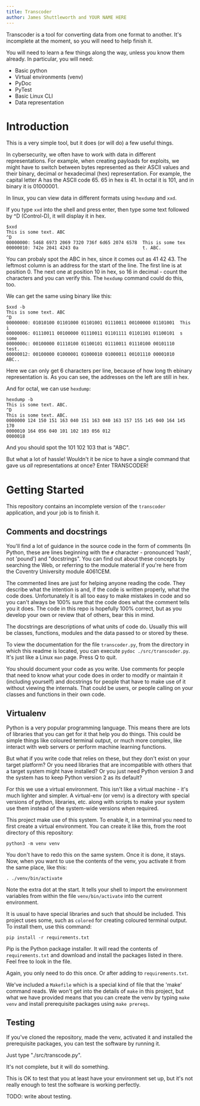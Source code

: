 ```yaml
---
title: Transcoder
author: James Shuttleworth and YOUR NAME HERE
---
```


Transcoder is a tool for converting data from one format to
another. It's incomplete at the moment, so you will need to help
finish it.

You will need to learn a few things along the way, unless you know
them already. In particular, you will need:

 - Basic python
 - Virtual environments (venv)
 - PyDoc
 - PyTest
 - Basic Linux CLI
 - Data representation
 
# Introduction

This is a very simple tool, but it does (or will do) a few useful things.  

In cybersecurity, we often have to work with data in different
representations. For example, when creating payloads for exploits, we
might have to switch between bytes represented as their ASCII values
and their binary, decimal or hexadecimal (hex) representation.  For
example, the capital letter A has the ASCII code 65.  65 in hex
is 41. In octal it is 101, and in binary it is 01000001.

In linux, you can view data in different formats using `hexdump` and `xxd`.

If you type `xxd` into the shell and press enter, then type some text followed by ^D (Control-D), it will display it in hex.

```
$xxd
This is some text. ABC
^D
00000000: 5468 6973 2069 7320 736f 6d65 2074 6578  This is some tex
00000010: 742e 2041 4243 0a                        t. ABC.

```

You can probaly spot the ABC in hex, since it comes out as 41 42 43.
The leftmost column is an address for the start of the line.  The
first line is at position 0. The next one at position 10 in hex, so 16
in decimal - count the characters and you can verify this. The
`hexdump` command could do this, too.

We can get the same using binary like this:

```
$xxd -b
This is some text. ABC
^D
00000000: 01010100 01101000 01101001 01110011 00100000 01101001  This i
00000006: 01110011 00100000 01110011 01101111 01101101 01100101  s some
0000000c: 00100000 01110100 01100101 01110011 01110100 00101110   test.
00000012: 00100000 01000001 01000010 01000011 00101110 00001010   ABC..
```

Here we can only get 6 characters per line, because of how long th ebinary representation is. As you can see, the addresses on the left are still in hex.

And for octal, we can use `hexdump`:

```
hexdump -b
This is some text. ABC.
^D
This is some text. ABC.
0000000 124 150 151 163 040 151 163 040 163 157 155 145 040 164 145 170
0000010 164 056 040 101 102 103 056 012
0000018
```

And you should spot the 101 102 103 that is "ABC".


But what a lot of hassle! Wouldn't it be nice to have a single command
that gave us *all* representations at once?  Enter TRANSCODER!

# Getting Started

This repository contains an incomplete version of the `transcoder`
application, and your job is to finish it.

## Comments and docstrings

You'll find a lot of guidance in the source code in the form of
comments (In Python, these are lines beginning with the `#`
character - pronounced 'hash', not 'pound') and "docstrings". You can
find out about these concepts by searching the Web, or referring to
the module material if you're here from the Coventry University module
4061CEM.

The commented lines are just for helping anyone reading the code. They
describe what the intention is and, if the code is written properly,
what the code does.  Unfortunately it is all too easy to make mistakes
in code and so you can't always be 100% sure that the code does what
the comment tells you it does. The code in this repo is hopefully 100%
correct, but as you develop your own or review that of others, bear
this in mind.

The docstrings are descriptions of what units of code do. Usually this
will be classes, functions, modules and the data passed to or stored
by these.

To view the documentation for the file `transcoder.py`, from the
directory in which this readme is located, you can execute `pydoc
./src/transcoder.py`. It's just like a Linux `man` page.  Press Q to
quit.

You should document your code as you write. Use comments for people
that need to know what your code does in order to modify or maintain
it (including yourself) and docstrings for people that have to make
use of it without viewing the internals.  That could be users, or
people calling on your classes and functions in their own code.

## Virtualenv

Python is a very popular programming language. This means there are
lots of libraries that you can get for it that help you do things.
This could be simple things like coloured terminal output, or much
more complex, like interact with web servers or perform machine
learning functions.

But what if you write code that relies on these, but they don't exist
on your target platform? Or you need libraries that are incompatible
with others that a target system might have installed? Or you just
need Python version 3 and the system has to keep Python version 2 as
its default?

For this we use a virtual environment. This isn't like a virtual
machine - it's much lighter and simpler.  A virtual-env (or venv) is a
directory with special versions of python, libraries, etc. along with
scripts to make your system use them instead of the system-wide
versions when required.

This project make use of this system.  To enable it, in a terminal you
need to first create a virtual environment.  You can create it like
this, from the root directory of this repository:

```
python3 -m venv venv
```

You don't have to redo this on the same system. Once it is done, it stays. Now, when you want to use the contents of the venv, you activate it from the same place, like this:

```
. ./venv/bin/activate
```

Note the extra dot at the start. It tells your shell to import the
environment variables from within the file `venv/bin/activate` into
the current environment.

It is usual to have special libraries and such that should be included.  This project uses some, such as `colored` for creating coloured terminal output. To install them, use this command:

```
pip install -r requirements.txt
```

Pip is the Python package installer. It will read the contents of
`requirements.txt` and download and install the packages listed in
there. Feel free to look in the file.

Again, you only need to do this once.  Or after adding to
`requirements.txt`.

We've included a `Makefile` which is a special kind of file that the
'make' command reads. We won't get into the details of `make` in this
project, but what we have provided means that you can create the venv
by typing `make venv` and install prerequisite packages using `make
prereqs`. 

## Testing

If you've cloned the repository, made the venv, activated it and
installed the prerequisite packages, you can test the software by
running it.

Just type "./src/transcode.py".

It's not complete, but it will do something.  

This is OK to test that you at least have your environment set up, but
it's not really enough to test the software is working perfectly.

TODO: write about testing.
